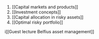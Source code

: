 1. [[Capital markets and products]]
2. [[Investment concepts]]
3. [[Capital allocation in risky assets]]
4. [[Optimal risky portfolio]]

i[[Guest lecture Belfius asset management]]